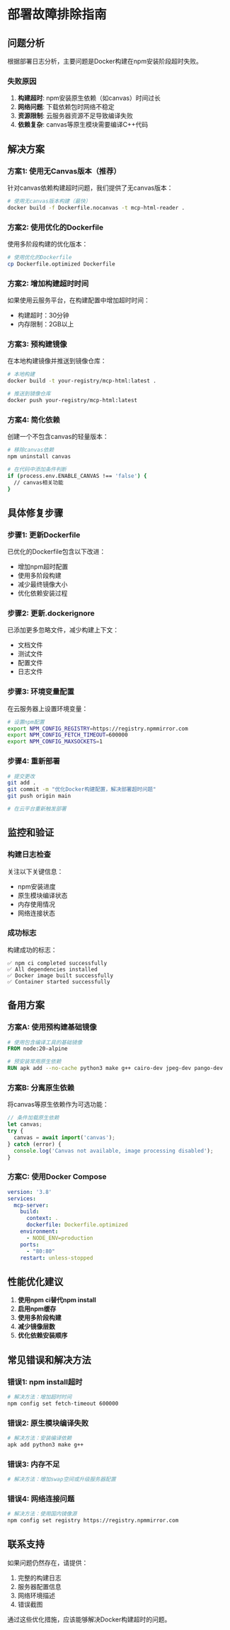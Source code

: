 # 部署故障排除指南

## 问题分析

根据部署日志分析，主要问题是Docker构建在npm安装阶段超时失败。

### 失败原因

1. **构建超时**: npm安装原生依赖（如canvas）时间过长
2. **网络问题**: 下载依赖包时网络不稳定
3. **资源限制**: 云服务器资源不足导致编译失败
4. **依赖复杂**: canvas等原生模块需要编译C++代码

## 解决方案

### 方案1: 使用无Canvas版本（推荐）

针对canvas依赖构建超时问题，我们提供了无canvas版本：

```bash
# 使用无canvas版本构建（最快）
docker build -f Dockerfile.nocanvas -t mcp-html-reader .
```

### 方案2: 使用优化的Dockerfile

使用多阶段构建的优化版本：

```bash
# 使用优化的Dockerfile
cp Dockerfile.optimized Dockerfile
```

### 方案2: 增加构建超时时间

如果使用云服务平台，在构建配置中增加超时时间：
- 构建超时：30分钟
- 内存限制：2GB以上

### 方案3: 预构建镜像

在本地构建镜像并推送到镜像仓库：

```bash
# 本地构建
docker build -t your-registry/mcp-html:latest .

# 推送到镜像仓库
docker push your-registry/mcp-html:latest
```

### 方案4: 简化依赖

创建一个不包含canvas的轻量版本：

```bash
# 移除canvas依赖
npm uninstall canvas

# 在代码中添加条件判断
if (process.env.ENABLE_CANVAS !== 'false') {
  // canvas相关功能
}
```

## 具体修复步骤

### 步骤1: 更新Dockerfile

已优化的Dockerfile包含以下改进：
- 增加npm超时配置
- 使用多阶段构建
- 减少最终镜像大小
- 优化依赖安装过程

### 步骤2: 更新.dockerignore

已添加更多忽略文件，减少构建上下文：
- 文档文件
- 测试文件
- 配置文件
- 日志文件

### 步骤3: 环境变量配置

在云服务器上设置环境变量：

```bash
# 设置npm配置
export NPM_CONFIG_REGISTRY=https://registry.npmmirror.com
export NPM_CONFIG_FETCH_TIMEOUT=600000
export NPM_CONFIG_MAXSOCKETS=1
```

### 步骤4: 重新部署

```bash
# 提交更改
git add .
git commit -m "优化Docker构建配置，解决部署超时问题"
git push origin main

# 在云平台重新触发部署
```

## 监控和验证

### 构建日志检查

关注以下关键信息：
- npm安装进度
- 原生模块编译状态
- 内存使用情况
- 网络连接状态

### 成功标志

构建成功的标志：
```
✅ npm ci completed successfully
✅ All dependencies installed
✅ Docker image built successfully
✅ Container started successfully
```

## 备用方案

### 方案A: 使用预构建基础镜像

```dockerfile
# 使用包含编译工具的基础镜像
FROM node:20-alpine

# 预安装常用原生依赖
RUN apk add --no-cache python3 make g++ cairo-dev jpeg-dev pango-dev
```

### 方案B: 分离原生依赖

将canvas等原生依赖作为可选功能：

```javascript
// 条件加载原生依赖
let canvas;
try {
  canvas = await import('canvas');
} catch (error) {
  console.log('Canvas not available, image processing disabled');
}
```

### 方案C: 使用Docker Compose

```yaml
version: '3.8'
services:
  mcp-server:
    build:
      context: .
      dockerfile: Dockerfile.optimized
    environment:
      - NODE_ENV=production
    ports:
      - "80:80"
    restart: unless-stopped
```

## 性能优化建议

1. **使用npm ci替代npm install**
2. **启用npm缓存**
3. **使用多阶段构建**
4. **减少镜像层数**
5. **优化依赖安装顺序**

## 常见错误和解决方法

### 错误1: npm install超时
```bash
# 解决方法：增加超时时间
npm config set fetch-timeout 600000
```

### 错误2: 原生模块编译失败
```bash
# 解决方法：安装编译依赖
apk add python3 make g++
```

### 错误3: 内存不足
```bash
# 解决方法：增加swap空间或升级服务器配置
```

### 错误4: 网络连接问题
```bash
# 解决方法：使用国内镜像源
npm config set registry https://registry.npmmirror.com
```

## 联系支持

如果问题仍然存在，请提供：
1. 完整的构建日志
2. 服务器配置信息
3. 网络环境描述
4. 错误截图

通过这些优化措施，应该能够解决Docker构建超时的问题。